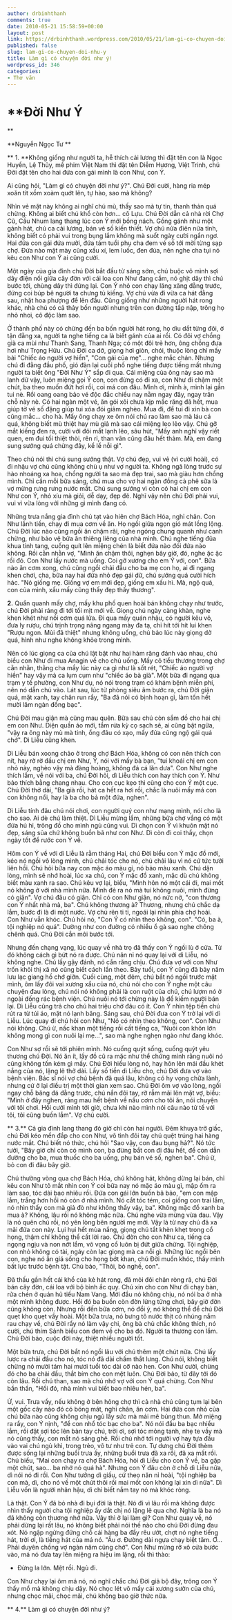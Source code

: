 ```yaml
---
author: drbinhthanh
comments: true
date: 2010-05-21 15:58:59+00:00
layout: post
link: https://drbinhthanh.wordpress.com/2010/05/21/lam-gi-co-chuyen-doi-nhu-y/
published: false
slug: lam-gi-co-chuyen-doi-nhu-y
title: Làm gì có chuyện đời như ý!
wordpress_id: 346
categories:
- Thơ văn
---
```


# **Đời Như Ý
**




**Nguyễn Ngọc Tư
**




** 1. **Không giống như người ta, hễ thích cải lương thì đặt tên con là Ngọc Huyền, Lệ Thủy, mê phim Việt Nam thì đặt tên Diễm Hương, Việt Trinh, chú Đời đặt tên cho hai đứa con gái mình là con Như, con Ý.




Ai cũng hỏi, "Làm gì có chuyện đời như ý?". Chú Đời cười, hàng ria mép xoăn tít xồm xoàm quớt lên, tự hào, sao mà không?




Nhìn vẻ mặt này không ai nghĩ chú mù, thấy sao mà tự tin, thanh thản quá chừng. Không ai biết chú khổ còn hơn... cô Lựu. Chú Đời dẫn cả nhà rời Chợ Cũ, Cầu Nhum lang thang lúc con Ý mới bồng nách. Gồng gánh như một gánh hát, chú ca cải lương, bán vé số kiến thiết. Vợ chú nửa điên nửa tỉnh, không biết có phải vui trong bụng lắm không mà suốt ngày cười ngẩn ngơ. Hai đứa con gái đứa mười, đứa tám tuổi phụ cha đem vé số tới mời từng sạp chợ. Đứa nào mặt mày cũng xấu xí, lem luốc, đen đúa, nên nghe cha tụi nó kêu con Như con Ý ai cũng cười.




Một ngày của gia đình chú Đời bắt đầu từ sáng sớm, chú buộc vô mình sợi dây điện nối giữa cây đờn với cái loa con Như đang cầm, nó ghịt dây thì chú bước tới, chùng dây thì đứng lại. Con Ý nhỏ con chạy lăng xăng đằng trước, đứng coi búp bê người ta chưng tủ kiếng. Vợ chú vừa đi vừa ca hát đằng sau, nhặt hoa phượng để lên đầu. Cũng giống như những người hát rong khác, nhà chú có cả thảy bốn người nhưng trên con đường tấp nập, trông họ nhỏ nhoi, cô độc làm sao.




Ở thành phố này có chừng đến ba bốn người hát rong, họ dìu dắt từng đôi, ở tận đằng xa, người ta nghe tiếng ca là biết gánh của ai rồi. Có đôi vợ chồng già ca mùi như Thanh Sang, Thanh Nga; có một đôi trẻ hơn, ông chồng đưa hơi như Trọng Hữu. Chú Đời ca dở, giọng hơi giòn, chói, thuộc lòng chỉ mấy bài "Chiếc áo người vợ hiền", "Con gái của mẹ"... nghe mắc chán. Nhưng chú đi đằng đầu phố, gió đàn lại cuối phố nghe tiếng được tiếng mất nhưng người ta biết ông "Đời Như Ý" sắp đi qua. Cái miệng của ông này sao mà lanh dữ vậy, luôn miệng gọi Ý con, con đừng có đi xa, con Như đi chậm một chút, ba theo muốn đứt hơi rồi, coi má con đâu. Mình ơi, mình à, mình lại gần tui nè. Rồi oang oang bảo vé độc đắc chiều nay nằm ngay đây, ngay trân chỗ này nè. Có hai ngàn một vé, ăn gói xôi chưa kịp mắc răng đã hết, mua giúp tờ vé số đặng giúp tui xóa đói giảm nghèo. Mua đi, để tui đi xin bà con cũng mắc... cho hà. Mấy ông chạy xe ôm nói chú rao làm sao mà láu cá quá, không biết mù thiệt hay mù giả mà sao cái miệng leo lẻo vậy. Chú gỡ mắt kiếng đen ra, cười với đôi mắt lạnh lẽo, sâu hút, "Mấy anh nghĩ vậy riết quen, em đui tối thiệt thòi, rên rỉ, than vãn cũng đâu hết thảm. Mà, em đang sung sướng quá chừng đây, kể lể nỗi gì".




Theo chú nói thì chú sung sướng thật. Vợ chú đẹp, vui vẻ (vì cười hoài), có đi nhậu vợ chú cũng không chù ụ như vợ người ta. Không ngã lòng trước sự hào nhoáng xa hoa, chồng người ta sao mà đẹp trai, sao mà giàu hơn chồng mình. Chỉ cần mỗi bữa sáng, chú mua cho vợ hai ngàn đồng cà phê sữa là vợ mừng rưng rưng nước mắt. Chú sung sướng vì còn có hai chị em con Như con Ý, nhỏ xíu mà giỏi, dễ dạy, đẹp đẽ. Nghĩ vậy nên chú Đời phải vui, vui vì vừa lòng với những gì mình đang có.




Những trưa nắng gia đình chú tạt vào hiên chợ Bách Hóa, nghỉ chân. Con Như lãnh tiền, chạy đi mua cơm về ăn. Họ ngồi giữa ngọn gió mát lồng lộng. Chú Đời lúc nào cũng ngồi ăn chậm rãi, nghe ngóng chung quanh như canh chừng, như bảo vệ bữa ăn thiêng liêng của nhà mình. Chú nghe tiếng đũa khua tinh tang, cuống quít lên miệng chén là biết đứa nào đói đứa nào không. Rồi cằn nhằn vợ, "Mình ăn chậm thôi, nghẹn bây giờ, đó, nghe ặc ặc rồi đó. Con Như lấy nước mà uống. Coi gỡ xương cho em Ý với, con". Bữa nào ăn cơm xong, chú cũng ngồi chải đầu cho ba mẹ con họ, ai đi ngang khen chơi, cha, bữa nay hai đứa nhỏ đẹp gái dữ, chú sướng quá cười hích hác. "Nó giống mẹ. Giống vợ em mới đẹp, giống em xấu hì. Mà, ngộ quá, con của mình, xấu mấy cũng thấy đẹp thấy thương".




**2.** Quẩn quanh mấy chợ, mấy khu phố quen hoài bán không chạy như trước, chú Đời phải ráng đi tới tối mịt mới về. Giọng chú ngày càng khàn, nghe khen khét như nồi cơm quá lửa. Đi qua mấy quán nhậu, có người kêu vô, đưa ly rượu, chú trịnh trọng nâng ngang mày đa tạ, chỉ hít tới hít lui khen "Rượu ngon. Mùi đã thiệt" nhưng không uống, chú bảo lúc này giọng dở quá, hình như nghe không khỏe trong mình.




Nên có lúc giọng ca của chú lật bật như hai hàm răng đánh vào nhau, chú biểu con Như đi mua Anagin về cho chú uống. Mấy cô tiểu thương trong chợ cằn nhằn, thằng cha mầy lúc này ca gì như là sốt rét, "Chiếc áo người vợ hiền" hay vậy mà ca lụm cụm như "chiếc áo bà già". Một bữa đi ngang qua trạm y tế phường, con Như dụ, nó nói trong trạm có khám bệnh miễn phí, nên nó dẫn chú vào. Lát sau, lúc từ phòng siêu âm bước ra, chú Đời giận quá, mặt xanh, tay chân run rẩy, "Ba đã nói có bịnh hoạn gì, làm tốn hết mười lăm ngàn đồng bạc".




Chú Đời mau giận mà cũng mau quên. Bữa sau chú còn sắm đồ cho hai chị em con Như. Diện quần áo mới, tắm rửa kỳ cọ sạch sẽ, ai cũng bật ngửa, "vậy ra ông này mù mà tinh, ổng đâu có xạo, mấy đứa cũng ngộ gái quá chớ". Dì Liễu cũng khen.




Dì Liễu bán xoong chảo ở trong chợ Bách Hóa, không có con nên thích con nít, hay rờ rờ đầu chị em Như, Ý, nói với mấy bà bạn, "tui khoái chị em con nhỏ này, nghèo vậy mà đàng hoàng, không đá cá lăn dưa". Con Như nghe thích lắm, về nói với ba, chú Đời hỏi, dì Liễu thích con hay thích con Ý. Như bảo thích bằng chang nhau. Cho con cục kẹo thì cũng cho con Ý một cục. Chú Đời thở dài, "Ba già rồi, hát ca hết ra hơi rồi, chắc là nuôi mấy má con con không nổi, hay là ba cho bả một đứa, nghen".




Dì Liễu tính đâu chú nói chơi, con người quý con như mạng mình, nói cho là cho sao. Ai dè chú làm thiệt. Dì Liễu mừng lắm, những bữa chợ vắng có một đứa hủ hỉ, trông đồ cho mình ngủ cũng vui. Dì chọn con Ý vì khuôn mặt nó đẹp, sáng sủa chứ không buồn bã như con Như. Dì còn đi coi thầy, chọn ngày tốt để rước con Ý về.




Hôm con Ý về với dì Liễu là rằm tháng Hai, chú Đời biểu con Ý mặc đồ mới, kéo nó ngồi vô lòng mình, chú chải tóc cho nó, chú chải lâu vì nó cứ tức tưởi liên hồi. Chú hỏi bữa nay con mặc áo màu gì, nó bảo màu xanh. Chú dặn lòng, mình sẽ nhớ hoài, lúc xa chú, con Ý mặc đồ xanh, mặc dù chú không biết màu xanh ra sao. Chú kêu vợ lại, biểu, "Mình hôn nó một cái đi, mai mốt nó không ở với nhà mình nữa. Mình đẻ ra nó mà tui không nuôi, mình đừng có giận". Vợ chú đâu có giận. Chỉ có con Như giận, nó nức nở, "con thương con Ý nhất nhà mà, ba". Chú không thương à? Thương, nhưng chú chắc dạ lắm, bước đi là đi một nước. Vợ chú rên ti tỉ, ngoái lại nhìn phía chợ hoài. Con Như vẫn khóc. Chú hỏi nó, "Con Ý có nhìn theo không, con". "Có, ba à, tội nghiệp nó quá". Dường như con đường có nhiều ổ gà sao nghe chông chênh quá. Chú Đời cắn môi bước tới.




Nhưng đến chạng vạng, lúc quay về nhà trọ đã thấy con Ý ngồi lù ở cửa. Từ đó không cách gì bứt nó ra được. Chú năn nỉ nó quay lại với dì Liễu, nó không nghe. Chú lấy gậy đánh, nó cắn răng chịu. Chú đưa vợ với con Như trốn khỏi thị xã nó cũng biết cách lần theo. Bảy tuổi, con Ý cũng đã bảy năm lưu lạc giang hồ chớ giỡn. Cuối cùng, một đêm, chú bắt nó ngồi trước mặt mình, ôm lấy đôi vai xương xẩu của nó, chú nói cho con Ý nghe một câu chuyện đau lòng, chú nói nó không phải là con ruột của chú, chú lượm nó ở ngoài đống rác bệnh viện. Chú nuôi nó tới chừng này là để kiếm người bán lại. Dì Liễu cũng trả cho chú hai triệu chớ đâu có ít. Con Ý nhìn tệp tiền chú rút ra từ túi áo, mặt nó lạnh băng. Sáng sau, chú Đời đưa con Ý trở lại với dì Liễu. Lúc quay đi chú hỏi con Như, "Nó có nhìn theo không, con". Con Như nói không. Chú ừ, nấc khan một tiếng rồi cất tiếng ca, "Nuôi con khôn lớn không mong gì con nuôi lại mẹ...", sao mà nghe nghẹn ngào như đang khóc.




Con Như sợ rồi sẽ tới phiên mình. Nó cuống quýt sống, cuống quýt yêu thương chú Đời. Nó ăn ít, lấy đồ cũ ra mặc như thể chứng minh rằng nuôi nó cũng không tốn kém gì mấy. Chú Đời hiểu lòng nó, hay hôn lên mái đầu khét nắng của nó, lặng lẽ thở dài. Lấy số tiền dì Liễu cho, chú Đời đưa vợ vào bệnh viện. Bác sĩ nói vợ chú bệnh đã quá lâu, không có hy vọng chữa lành, nhưng cứ ở lại điều trị một thời gian xem sao. Chú Đời ôm vợ vào lòng, ngồi ngay chỗ băng đá đằng trước, chú nắn đôi tay, rờ rẫm mãi lên mặt vợ, biểu: "Mình ở đây nghen, ráng mau hết bệnh về nấu cơm cho tôi ăn, nói chuyện với tôi chơi. Hồi cưới mình tới giờ, chưa khi nào mình nói câu nào tử tế với tôi, tôi cũng buồn lắm". Vợ chú cười.




** 3.** Cả gia đình lang thang đó giờ chỉ còn hai người. Đêm khuya trở giấc, chú Đời kéo mền đắp cho con Như, vô tình đôi tay chú quệt trúng hai hàng nước mắt. Chú biết nó thức, chú hỏi "Sao vậy, con đau bụng hả?". Nó tức tưởi, "Bây giờ chỉ còn có mình con, ba đừng bắt con đi đâu hết, để con dẫn đường cho ba, mua thuốc cho ba uống, phụ bán vé số, nghen ba". Chú ừ, bỏ con đi đâu bây giờ.




Chú thường vòng qua chợ Bách Hóa, chú không hát, không dừng lại bán, chỉ kêu con Như tỏ mắt nhìn con Ý coi bữa nay nó mặc áo màu gì, mập ốm ra làm sao, tóc dài bao nhiêu rồi. Đứa con gái lớn buồn bã bảo, "em con mập lắm, trắng hơn hồi nó còn ở nhà mình. Nó cắt tóc tém, coi giống con trai lắm, nó nhìn thấy con mà giả đò như không thấy vậy, ba". Không mặc đồ xanh ba mua à? Không, lâu rồi nó không mặc nữa. Chú nghe vừa mừng vừa đau. Vậy là nó quên chú rồi, nó yên lòng bên người mẹ mới. Vậy là từ nay chú đã xa mãi đứa con này. Lụi hụi hết mùa nắng, giọng chú tắt khèn khẹt trong cổ họng, thậm chí không thể cất lời rao. Chú đờn cho con Như ca, tiếng ca ngọng ngịu và non nớt lắm, vô vọng cổ luôn bị đứt giữa chừng. Tội nghiệp, con nhỏ không có tài, ngáy còn lạc giọng mà ca nỗi gì. Những lúc ngồi bên con, nghe nó ăn giá sống cho họng bớt khan, chú Đời muốn khóc, thấy mình bất lực trước bệnh tật. Chú bảo, "Thôi, bỏ nghề, con".




Đã thấu gần hết cái khổ của kẻ hát rong, đã mỏi đôi chân ròng rã, chú Đời bán cây đờn, cái loa với bộ bình ắc quy. Chú xin cho con Như đi chạy bàn, rửa chén ở quán hủ tiếu Nam Vang. Mới đầu nó không chịu, nó nói ba ở nhà một mình không được. Hồi đó ba buồn còn đờn lửng tửng chơi, bây giờ đờn cũng không còn. Nhưng rồi đến bữa cơm, nó đổi ý, nó không thể để chú Đời quẹt kho quẹt vầy hoài. Một bữa trưa, nó bưng tô nước thịt có nhúng nắm rau chạy về, chú Đời rầy nó làm vậy chi, ông bà chủ chắc không thích, nó cười, chú thím Sảnh biểu con đem về cho ba đó. Người ta thương con lắm. Chú Đời bảo, cuộc đời này, thiệt nhiều người tốt.




Một bữa trưa, chú Đời bắt nó ngồi lâu với chú thêm một chút nữa. Chú lấy lược ra chải đầu cho nó, tóc nó đã dài chấm thắt lưng. Chú nói, không biết chừng nó mười tám hai mươi tuổi tóc dài cỡ nào hen. Con Như cười, chừng đó cho ba chải đầu, thắt bím cho con mệt luôn. Chú Đời bảo, từ đây tới đó còn lâu. Rồi chú than, sao mà chú nhớ vợ với con Ý quá chừng. Con Như bần thần, "Hồi đó, nhà mình vui biết bao nhiêu hén, ba".




Ừ, vui. Trưa vầy, nếu không ở bên hông chợ thì cả nhà chú cũng tụm lại bên một gốc cây nào đó có bóng mát, nghỉ chân, ăn cơm. Hai đứa con nhỏ của chú bữa nào cũng không chịu ngủ lấy sức mà mải mê búng thun. Mở miệng ra rầy, con Ý nịnh, "để con nhổ tóc bạc cho ba". Nó nói đầu ba bạc nhiều lắm, rồi đặt sợi tóc lên bàn tay chú, trời ơi, sợi tóc mỏng tanh, nhẹ te vầy mà nó cũng thấy, con mắt nó sáng ghê. Rồi chú nhớ tới người vợ hay tựa đầu vào vai chú ngủ khì, trong trẻo, vô tư như trẻ con. Tự dưng chú Đời thèm được sống lại những buổi trưa ấy, những buổi trưa đã xa rồi, đã xa mất rồi. Chú biểu, "Mai con chạy ra chợ Bách Hóa, hỏi dì Liễu cho con Ý về, ba gặp một chút, sao... ba nhớ nó quá hà". Nhưng con Ý đâu còn ở chỗ dì Liễu nữa, dì nói nó đi rồi. Con Như tưởng dì giấu, cứ theo năn nỉ hoài, "tội nghiệp ba con mà, dì, cho nó về một chút thôi rồi mai mốt con không lại xin dì nữa". Dì Liễu vốn là người nhân hậu, dì chỉ biết nắm tay nó mà khóc ròng.




Là thật. Con Ý đã bỏ nhà đi bụi đời là thật. Nó đi vì lâu rồi mà không được nhìn thấy người cha tội nghiệp ấy dắt chị nó lặng lẽ qua chợ. Nghĩa là ba nó đã không còn thương nhớ nữa. Vậy thì ở lại làm gì? Con Như quay về, nó phải dừng lại rất lâu, nó không biết phải nói thế nào cho chú Đời đừng đau xót. Nó ngập ngừng đứng chỗ cái hàng ba đầy rêu ướt, chợt nó nghe tiếng hát, trời ơi, là tiếng hát của má nó. "Ầu ơ. Đường dài ngựa chạy biệt tăm. Ơ... Phải duyên chồng vợ ngàn năm cũng chờ". Con Như mừng rỡ xô cửa bước vào, má nó đưa tay lên miệng ra hiệu im lặng, rồi thì thào:




- Đừng la lớn. Mệt rồi. Ngủ đi.




Con Như chạy lại ôm má nó, nó nghĩ chắc chú Đời giả bộ đây, trông con Ý thấy mồ mà không chịu dậy. Nó chọc lét vô mấy cái xương sườn của chú, nhưng chọc mãi, chọc mãi, chú không bao giờ thức nữa.




** 4.** Làm gì có chuyện đời như ý?

